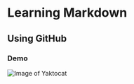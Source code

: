 # Learning Markdown
## Using GitHub
### Demo
![Image of Yaktocat](https://octodex.github.com/images/yaktocat.png)
